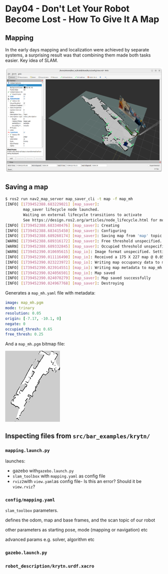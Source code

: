 # Day04 - Don't Let Your Robot Become Lost - How To Give It A Map

## Mapping

In the early days mapping and localization were achieved by separate systems, a surprising result was that combining them made both tasks easier. Key idea of SLAM.

![](./assets/mapping.png)

## Saving a map

```bash
$ ros2 run nav2_map_server map_saver_cli -t map -f map_mh
[INFO] [1739452388.683229021] [map_saver]: 
        map_saver lifecycle node launched. 
        Waiting on external lifecycle transitions to activate
        See https://design.ros2.org/articles/node_lifecycle.html for more information.
[INFO] [1739452388.683340476] [map_saver]: Creating
[INFO] [1739452388.683415450] [map_saver]: Configuring
[INFO] [1739452388.689260174] [map_saver]: Saving map from 'map' topic to 'map_mh' file
[WARN] [1739452388.689316172] [map_saver]: Free threshold unspecified. Setting it to default value: 0.250000
[WARN] [1739452388.689332845] [map_saver]: Occupied threshold unspecified. Setting it to default value: 0.650000
[WARN] [1739452390.010695615] [map_io]: Image format unspecified. Setting it to: pgm
[INFO] [1739452390.011116490] [map_io]: Received a 175 X 227 map @ 0.05 m/pix
[INFO] [1739452390.023223972] [map_io]: Writing map occupancy data to map_mh.pgm
[INFO] [1739452390.023914551] [map_io]: Writing map metadata to map_mh.yaml
[INFO] [1739452390.024056501] [map_io]: Map saved
[INFO] [1739452390.024070279] [map_saver]: Map saved successfully
[INFO] [1739452390.024967768] [map_saver]: Destroying
```

Generates a `map_mh.yaml` file with metadata:

```yaml
image: map_mh.pgm
mode: trinary
resolution: 0.05
origin: [-7.17, -10.1, 0]
negate: 0
occupied_thresh: 0.65
free_thresh: 0.25
```

And a `map_mh.pgm` bitmap file:

![](./assets/map_mh.jpg)

## Inspecting files from `src/bar_examples/krytn/ `



###  `mapping.launch.py`

launches:

- gazebo with`gazebo.launch.py`  
- `slam_toolbox` with `mapping.yaml` as config  file
- `rviz2`with `view.yaml`as config file- Is this an error? Should it be `view.rviz`?

### `config/mapping.yaml`

`slam_toolbox` parameters.

defines the odom, map and base frames, and the scan topic of our robot

other parameters  as starting pose, mode (mapping or navigation) etc

advanced params e.g. solver, algorithm etc

###  `gazebo.launch.py`



### `robot_description/krytn.urdf.xacro`
